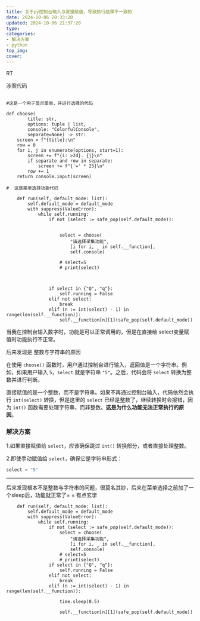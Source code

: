 ```yaml
---
title: 关于py控制台输入与直接赋值，导致执行结果不一致的
date: 2024-10-06 20:33:20
updated: 2024-10-06 21:37:20
type:
categories:
- 解决方案
- python
top_img:
cover: 
---
```

RT


涉案代码
```

#这是一个用于显示菜单，并进行选择的代码

def choose(
        title: str,
        options: tuple | list,
        console: "ColorfulConsole",
        separate=None) -> str:
    screen = f"{title}:\n"
    row = 0
    for i, j in enumerate(options, start=1):
        screen += f"{i: >2d}. {j}\n"
        if separate and row in separate:
            screen += f"{'=' * 25}\n"
        row += 1
    return console.input(screen)

```

```
#  这是菜单选择功能代码

    def run(self, default_mode: list):
        self.default_mode = default_mode
        with suppress(ValueError):
            while self.running:
                if not (select := safe_pop(self.default_mode)):


                    select = choose(
                        "请选择采集功能",
                        [i for i, _ in self.__function],
                        self.console)

                    # select=5
                    # print(select)



                if select in {"Q", "q"}:
                    self.running = False
                elif not select:
                    break
                elif (n := int(select) - 1) in range(len(self.__function)):
                    self.__function[n][1](safe_pop(self.default_mode))

```

当我在控制台输入数字时，功能是可以正常调用的，但是在直接给 select变量赋值时功能执行不正常。

后来发现是 整数与字符串的原因

在使用 `choose()` 函数时，用户通过控制台进行输入，返回值是一个字符串。例如，如果用户输入 `5`，`select` 就是字符串 `"5"`。之后，代码会将 `select` 转换为整数并进行判断。

直接赋值的是一个整数，而不是字符串。如果不再通过控制台输入，代码依然会执行 `int(select)` 转换，但是这里的 `select` 已经是整数了，继续转换时会报错，因为 `int()` 函数需要处理字符串，而非整数。**这是为什么功能无法正常执行的原因**。

### 解决方案

1.如果直接赋值给 `select`，应该确保跳过 `int()` 转换部分，或者直接处理整数。

2.即使手动赋值给 `select`，确保它是字符串形式：

```python
select = "5"
```

---

后来发现根本不是整数与字符串的问题，很莫名其妙，后来在菜单选择之前加了一个sleep后，功能就正常了= =
有点玄学

```
    def run(self, default_mode: list):
        self.default_mode = default_mode
        with suppress(ValueError):
            while self.running:
                if not (select := safe_pop(self.default_mode)):
                    select = choose(
                        "请选择采集功能",
                        [i for i, _ in self.__function],
                        self.console)
                    # select=5
                    # print(select)
                if select in {"Q", "q"}:
                    self.running = False
                elif not select:
                    break
                elif (n := int(select) - 1) in range(len(self.__function)):
                    
                    time.sleep(0.5)
                    
                    self.__function[n][1](safe_pop(self.default_mode))
```                    